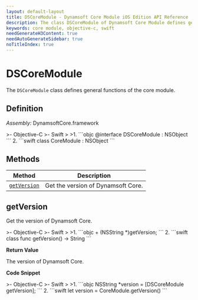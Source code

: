 ```yaml
---
layout: default-layout
title: DSCoreModule - Dynamsoft Core Module iOS Edition API Reference
description: The class DSCoreModule of Dynamsoft Core Module defines general functions of the core module.
keywords: core module, objective-c, swift
needGenerateH3Content: true
needAutoGenerateSidebar: true
noTitleIndex: true
---
```


# DSCoreModule

The `DSCoreModule` class defines general functions of the core module.

## Definition

*Assembly:* DynamsoftCore.framework

<div class="sample-code-prefix"></div>
>- Objective-C
>- Swift
>
>1. 
```objc
@interface DSCoreModule : NSObject
```
2. 
```swift
class CoreModule : NSObject
```

## Methods

| Method | Description |
| ------ |-------------|
| [`getVersion`](#getversion) | Get the version of Dynamsoft Core. |

## getVersion

Get the version of Dynamsoft Core.

<div class="sample-code-prefix"></div>
>- Objective-C
>- Swift
>
>1. 
```objc
+ (NSString *)getVersion;
```
2. 
```swift
class func getVersion() -> String
```

**Return Value**

The version of Dynamsoft Core.

**Code Snippet**

<div class="sample-code-prefix"></div>
>- Objective-C
>- Swift
>
>1. 
```objc
NSString *version = [DSCoreModule getVersion];
```
2. 
```swift
let version = CoreModule.getVersion()
```

